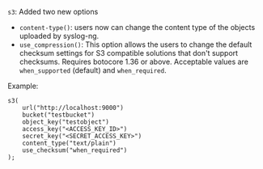 `s3`: Added two new options

* `content-type()`: users now can change the content type of the objects uploaded by syslog-ng.
* `use_compression()`: This option allows the users to change the default checksum settings for 
S3 compatible solutions that don't support checksums. Requires botocore 1.36 or above. Acceptable values are
`when_supported` (default) and `when_required`.

Example:
```
s3(
	url("http://localhost:9000")
	bucket("testbucket")
	object_key("testobject")
	access_key("<ACCESS_KEY_ID>")
	secret_key("<SECRET_ACCESS_KEY>")
	content_type("text/plain")
	use_checksum("when_required")
);
```

